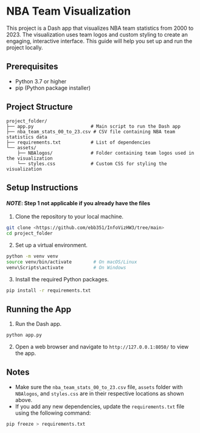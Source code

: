 # NBA Team Visualization

This project is a Dash app that visualizes NBA team statistics from 2000 to 2023. The visualization uses team logos and custom styling to create an engaging, interactive interface. This guide will help you set up and run the project locally.

## Prerequisites

- Python 3.7 or higher
- pip (Python package installer)

## Project Structure

```plaintext
project_folder/
├── app.py                     # Main script to run the Dash app
├── nba_team_stats_00_to_23.csv # CSV file containing NBA team statistics data
├── requirements.txt           # List of dependencies
└── assets/
    ├── NBAlogos/              # Folder containing team logos used in the visualization
    └── styles.css             # Custom CSS for styling the visualization
```

## Setup Instructions
#### *NOTE*: Step 1 not applicable if you already have the files
1. Clone the repository to your local machine.
```bash
git clone <https://github.com/ebb351/InfoVizHW3/tree/main>
cd project_folder
```
2. Set up a virtual environment.
```bash
python -m venv venv
source venv/bin/activate        # On macOS/Linux
venv\Scripts\activate           # On Windows
```
3. Install the required Python packages.
```bash
pip install -r requirements.txt
```

## Running the App
1. Run the Dash app.
```bash
python app.py
```
2. Open a web browser and navigate to `http://127.0.0.1:8050/` to view the app.

## Notes
- Make sure the `nba_team_stats_00_to_23.csv` file, `assets` folder with `NBAlogos`, and `styles.css` are in their respective locations as shown above.
- If you add any new dependencies, update the `requirements.txt` file using the following command:
```bash
pip freeze > requirements.txt
```